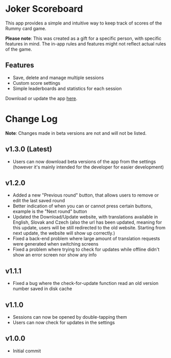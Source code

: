 # Joker Scoreboard
This app provides a simple and intuitive way to keep track of scores of the Rummy card game. 

**Please note**: This was created as a gift for a specific person, with specific features in mind. The in-app rules and features might not reflect actual rules of the game.

## Features
- Save, delete and manage multiple sessions
- Custom score settings
- Simple leaderboards and statistics for each session

Download or update the app [here](https://samuelobabu69.github.io/joker_scoreboard/).

# Change Log

**Note**: Changes made in beta versions are not and will not be listed.

## v1.3.0 (Latest)
- Users can now download beta versions of the app from the settings (however it's mainly intended for the developer for easier development)

## v1.2.0
- Added a new "Previous round" button, that allows users to remove or edit the last saved round
- Better indication of when you can or cannot press certain buttons, example is the "Next round" button
- Updated the Download/Update website, with translations available in English, Slovak and Czech (also the url has been updated, meaning for this update, users will be still redirected to the old website. Starting from next update, the website will show up correctly.)
- Fixed a back-end problem where large amount of translation requests were generated when switching screens
- Fixed a problem where trying to check for updates while offline didn't show an error screen nor show any info

## v1.1.1
- Fixed a bug where the check-for-update function read an old version number saved in disk cache

## v1.1.0
- Sessions can now be opened by double-tapping them
- Users can now check for updates in the settings

## v1.0.0
- Initial commit

